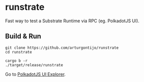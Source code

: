 # runstrate
Fast way to test a Substrate Runtime via RPC (eg. PolkadotJS UI).

## Build & Run

```
git clone https://github.com/arturgontijo/runstrate
cd runstrate

cargo b -r
./target/release/runstrate
```

Go to [PolkadotJS UI Explorer](https://polkadot.js.org/apps/?rpc=ws://127.0.0.1:9944#/explorer).
